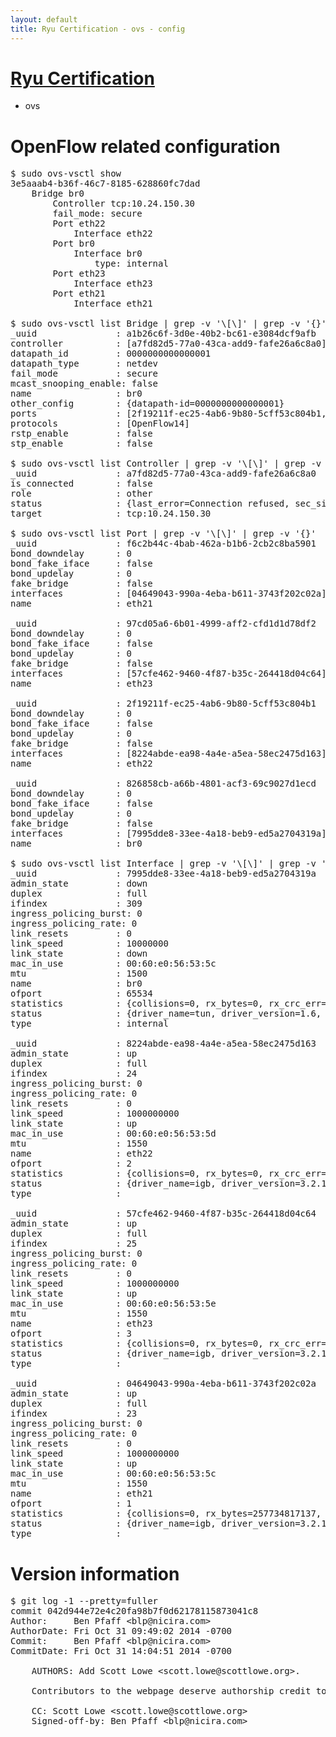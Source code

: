 ```yaml
---
layout: default
title: Ryu Certification - ovs - config
---
```

# [Ryu Certification](http://osrg.github.io/ryu/certification.html)
* ovs 

# OpenFlow related configuration
<pre>
$ sudo ovs-vsctl show
3e5aaab4-b36f-46c7-8185-628860fc7dad
    Bridge br0
        Controller tcp:10.24.150.30
        fail_mode: secure
        Port eth22
            Interface eth22
        Port br0
            Interface br0
                type: internal
        Port eth23
            Interface eth23
        Port eth21
            Interface eth21

$ sudo ovs-vsctl list Bridge | grep -v '\[\]' | grep -v '{}'
_uuid               : a1b26c6f-3d0e-40b2-bc61-e3084dcf9afb
controller          : [a7fd82d5-77a0-43ca-add9-fafe26a6c8a0]
datapath_id         : 0000000000000001
datapath_type       : netdev
fail_mode           : secure
mcast_snooping_enable: false
name                : br0
other_config        : {datapath-id=0000000000000001}
ports               : [2f19211f-ec25-4ab6-9b80-5cff53c804b1, 826858cb-a66b-4801-acf3-69c9027d1ecd, 97cd05a6-6b01-4999-aff2-cfd1d1d78df2, f6c2b44c-4bab-462a-b1b6-2cb2c8ba5901]
protocols           : [OpenFlow14]
rstp_enable         : false
stp_enable          : false

$ sudo ovs-vsctl list Controller | grep -v '\[\]' | grep -v '{}'
_uuid               : a7fd82d5-77a0-43ca-add9-fafe26a6c8a0
is_connected        : false
role                : other
status              : {last_error=Connection refused, sec_since_connect=682, sec_since_disconnect=6, state=BACKOFF}
target              : tcp:10.24.150.30

$ sudo ovs-vsctl list Port | grep -v '\[\]' | grep -v '{}'
_uuid               : f6c2b44c-4bab-462a-b1b6-2cb2c8ba5901
bond_downdelay      : 0
bond_fake_iface     : false
bond_updelay        : 0
fake_bridge         : false
interfaces          : [04649043-990a-4eba-b611-3743f202c02a]
name                : eth21

_uuid               : 97cd05a6-6b01-4999-aff2-cfd1d1d78df2
bond_downdelay      : 0
bond_fake_iface     : false
bond_updelay        : 0
fake_bridge         : false
interfaces          : [57cfe462-9460-4f87-b35c-264418d04c64]
name                : eth23

_uuid               : 2f19211f-ec25-4ab6-9b80-5cff53c804b1
bond_downdelay      : 0
bond_fake_iface     : false
bond_updelay        : 0
fake_bridge         : false
interfaces          : [8224abde-ea98-4a4e-a5ea-58ec2475d163]
name                : eth22

_uuid               : 826858cb-a66b-4801-acf3-69c9027d1ecd
bond_downdelay      : 0
bond_fake_iface     : false
bond_updelay        : 0
fake_bridge         : false
interfaces          : [7995dde8-33ee-4a18-beb9-ed5a2704319a]
name                : br0

$ sudo ovs-vsctl list Interface | grep -v '\[\]' | grep -v '{}'
_uuid               : 7995dde8-33ee-4a18-beb9-ed5a2704319a
admin_state         : down
duplex              : full
ifindex             : 309
ingress_policing_burst: 0
ingress_policing_rate: 0
link_resets         : 0
link_speed          : 10000000
link_state          : down
mac_in_use          : 00:60:e0:56:53:5c
mtu                 : 1500
name                : br0
ofport              : 65534
statistics          : {collisions=0, rx_bytes=0, rx_crc_err=0, rx_dropped=0, rx_errors=0, rx_frame_err=0, rx_over_err=0, rx_packets=0, tx_bytes=0, tx_dropped=0, tx_errors=0, tx_packets=0}
status              : {driver_name=tun, driver_version=1.6, firmware_version=N/A}
type                : internal

_uuid               : 8224abde-ea98-4a4e-a5ea-58ec2475d163
admin_state         : up
duplex              : full
ifindex             : 24
ingress_policing_burst: 0
ingress_policing_rate: 0
link_resets         : 0
link_speed          : 1000000000
link_state          : up
mac_in_use          : 00:60:e0:56:53:5d
mtu                 : 1550
name                : eth22
ofport              : 2
statistics          : {collisions=0, rx_bytes=0, rx_crc_err=0, rx_dropped=0, rx_errors=0, rx_frame_err=0, rx_over_err=0, rx_packets=0, tx_bytes=158052241192, tx_dropped=0, tx_errors=0, tx_packets=105415599}
status              : {driver_name=igb, driver_version=3.2.10-k, firmware_version=2.10-9}
type                : 

_uuid               : 57cfe462-9460-4f87-b35c-264418d04c64
admin_state         : up
duplex              : full
ifindex             : 25
ingress_policing_burst: 0
ingress_policing_rate: 0
link_resets         : 0
link_speed          : 1000000000
link_state          : up
mac_in_use          : 00:60:e0:56:53:5e
mtu                 : 1550
name                : eth23
ofport              : 3
statistics          : {collisions=0, rx_bytes=0, rx_crc_err=0, rx_dropped=0, rx_errors=0, rx_frame_err=0, rx_over_err=0, rx_packets=0, tx_bytes=13682904000, tx_dropped=0, tx_errors=0, tx_packets=9121936}
status              : {driver_name=igb, driver_version=3.2.10-k, firmware_version=2.10-9}
type                : 

_uuid               : 04649043-990a-4eba-b611-3743f202c02a
admin_state         : up
duplex              : full
ifindex             : 23
ingress_policing_burst: 0
ingress_policing_rate: 0
link_resets         : 0
link_speed          : 1000000000
link_state          : up
mac_in_use          : 00:60:e0:56:53:5c
mtu                 : 1550
name                : eth21
ofport              : 1
statistics          : {collisions=0, rx_bytes=257734817137, rx_crc_err=0, rx_dropped=0, rx_errors=0, rx_frame_err=0, rx_over_err=0, rx_packets=171928146, tx_bytes=0, tx_dropped=0, tx_errors=0, tx_packets=0}
status              : {driver_name=igb, driver_version=3.2.10-k, firmware_version=2.10-9}
type                : 
</pre>

# Version information
<pre>
$ git log -1 --pretty=fuller
commit 042d944e72e4c20fa98b7f0d62178115873041c8
Author:     Ben Pfaff &lt;blp@nicira.com&gt;
AuthorDate: Fri Oct 31 09:49:02 2014 -0700
Commit:     Ben Pfaff &lt;blp@nicira.com&gt;
CommitDate: Fri Oct 31 14:04:51 2014 -0700

    AUTHORS: Add Scott Lowe &lt;scott.lowe@scottlowe.org&gt;.
    
    Contributors to the webpage deserve authorship credit too.
    
    CC: Scott Lowe &lt;scott.lowe@scottlowe.org&gt;
    Signed-off-by: Ben Pfaff &lt;blp@nicira.com&gt;
</pre>
